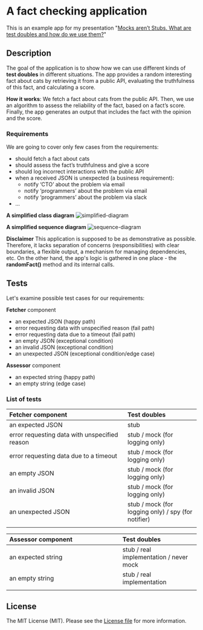 # A fact checking application

This is an example app for my presentation "[Mocks aren’t Stubs. What are test doubles and how do we use them?](https://www.youtube.com/watch?v=5JQ-Pn9Ob-w)"


## Description

The goal of the application is to show how we can use different kinds of **test doubles** in different situations. The app provides a random
interesting fact about cats by retrieving it from a public API, evaluating the truthfulness of this fact, and calculating a score.

**How it works**: We fetch a fact about cats from the public API. Then, we use an algorithm to assess the reliability of the fact, based on
a fact’s score. Finally, the app generates an output that includes the fact with the opinion and the score.

### Requirements

We are going to cover only few cases from the requirements:

* should fetch a fact about cats
* should assess the fact’s truthfulness and give a score
* should log incorrect interactions with the public API
* when a received JSON is unexpected (a business requirement):
  - notify ‘CTO’ about the problem via email
  - notify ‘programmers’ about the problem via email
  - notify ‘programmers’ about the problem via slack
* ...

**A simplified class diagram**
![simplified-diagram](https://github.com/kudashevs/fact-checker/assets/15892462/8f19db77-3240-4202-9bcd-613e922dd863)

**A simplified sequence diagram**
![sequence-diagram](https://github.com/kudashevs/fact-checker/assets/15892462/b123955d-fee2-4ccd-bf4d-ecce9dd01d99)

**Disclaimer** This application is supposed to be as demonstrative as possible. Therefore, it lacks separation of concerns (responsibilities) with clear boundaries,
a flexible output, a mechanism for managing dependencies, etc. On the other hand, the app's logic is gathered in one place - the **randomFact()** method and its internal calls.


## Tests

Let's examine possible test cases for our requirements: 

**Fetcher** component
- an expected JSON (happy path)
- error requesting data with unspecified reason (fail path)
- error requesting data due to a timeout (fail path)
- an empty JSON (exceptional condition)
- an invalid JSON (exceptional condition)
- an unexpected JSON (exceptional condition/edge case)

**Assessor** component
- an expected string (happy path)
- an empty string (edge case)

### List of tests

| **Fetcher** component | Test doubles |
| :------------- | :------------- |
| an expected JSON | stub |
| error requesting data with unspecified reason | stub / mock (for logging only) |
| error requesting data due to a timeout | stub / mock (for logging only) |
| an empty JSON | stub / mock (for logging only) |
| an invalid JSON | stub / mock (for logging only) |
| an unexpected JSON | stub / mock (for logging only) / spy (for notifier) |
|<img width="640" height="1"/>|<img width="320" height="1"/>|

| **Assessor** component | Test doubles |
| :------------- | :------------- |
| an expected string | stub / real implementation / never mock |
| an empty string | stub / real implementation |
|<img width="640" height="1"/>|<img width="320" height="1"/>|


## License

The MIT License (MIT). Please see the [License file](LICENSE.md) for more information.